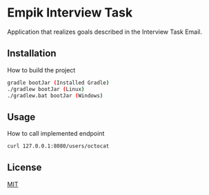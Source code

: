 # Empik Interview Task

Application that realizes goals described in the Interview Task Email.

## Installation

How to build the project

```bash
gradle bootJar (Installed Gradle)
./gradlew bootJar (Linux)
./gradlew.bat bootJar (Windows)
```

## Usage
How to call implemented endpoint
```bash
curl 127.0.0.1:8080/users/octocat
```

## License
[MIT](https://choosealicense.com/licenses/mit/)